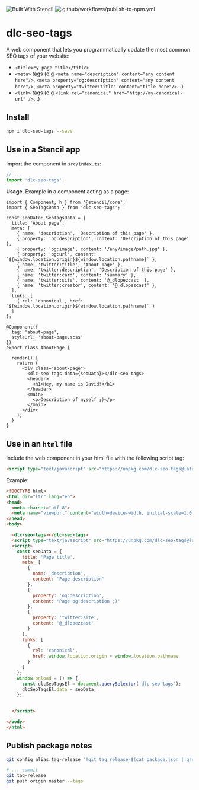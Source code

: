 ![Built With Stencil](https://img.shields.io/badge/-Built%20With%20Stencil-16161d.svg?logo=data%3Aimage%2Fsvg%2Bxml%3Bbase64%2CPD94bWwgdmVyc2lvbj0iMS4wIiBlbmNvZGluZz0idXRmLTgiPz4KPCEtLSBHZW5lcmF0b3I6IEFkb2JlIElsbHVzdHJhdG9yIDE5LjIuMSwgU1ZHIEV4cG9ydCBQbHVnLUluIC4gU1ZHIFZlcnNpb246IDYuMDAgQnVpbGQgMCkgIC0tPgo8c3ZnIHZlcnNpb249IjEuMSIgaWQ9IkxheWVyXzEiIHhtbG5zPSJodHRwOi8vd3d3LnczLm9yZy8yMDAwL3N2ZyIgeG1sbnM6eGxpbms9Imh0dHA6Ly93d3cudzMub3JnLzE5OTkveGxpbmsiIHg9IjBweCIgeT0iMHB4IgoJIHZpZXdCb3g9IjAgMCA1MTIgNTEyIiBzdHlsZT0iZW5hYmxlLWJhY2tncm91bmQ6bmV3IDAgMCA1MTIgNTEyOyIgeG1sOnNwYWNlPSJwcmVzZXJ2ZSI%2BCjxzdHlsZSB0eXBlPSJ0ZXh0L2NzcyI%2BCgkuc3Qwe2ZpbGw6I0ZGRkZGRjt9Cjwvc3R5bGU%2BCjxwYXRoIGNsYXNzPSJzdDAiIGQ9Ik00MjQuNywzNzMuOWMwLDM3LjYtNTUuMSw2OC42LTkyLjcsNjguNkgxODAuNGMtMzcuOSwwLTkyLjctMzAuNy05Mi43LTY4LjZ2LTMuNmgzMzYuOVYzNzMuOXoiLz4KPHBhdGggY2xhc3M9InN0MCIgZD0iTTQyNC43LDI5Mi4xSDE4MC40Yy0zNy42LDAtOTIuNy0zMS05Mi43LTY4LjZ2LTMuNkgzMzJjMzcuNiwwLDkyLjcsMzEsOTIuNyw2OC42VjI5Mi4xeiIvPgo8cGF0aCBjbGFzcz0ic3QwIiBkPSJNNDI0LjcsMTQxLjdIODcuN3YtMy42YzAtMzcuNiw1NC44LTY4LjYsOTIuNy02OC42SDMzMmMzNy45LDAsOTIuNywzMC43LDkyLjcsNjguNlYxNDEuN3oiLz4KPC9zdmc%2BCg%3D%3D&colorA=16161d&style=flat-square)
![.github/workflows/publish-to-npm.yml](https://github.com/Dellos7/dlc-seo-tags/workflows/Test%20and%20NPM%20publish/badge.svg)

# dlc-seo-tags

A web component that lets you programmatically update the most common SEO tags of your website:
- `<title>My page title</title>`
- `<meta>` tags (e.g `<meta name="description" content="any content here"/>`, `<meta property="og:description" content="any content here"/>`, `<meta property="twitter:title" content="title here"/>`...)
- `<link>` tags (e.g `<link rel="canonical" href="http://my-canonical-url" />`...)

## Install

```bash
npm i dlc-seo-tags --save
```

## Use in a Stencil app

Import the component in `src/index.ts`:

```typescript
// ...
import 'dlc-seo-tags';
```

**Usage**. Example in a component acting as a page:

```tsx
import { Component, h } from '@stencil/core';
import { SeoTagsData } from 'dlc-seo-tags';

const seoData: SeoTagsData = {
  title: 'About page',
  meta: [
    { name: 'description', 'Description of this page' },
    { property: 'og:description', content: 'Description of this page' },
    { property: 'og:image', content: '/any/image/path.jpg' },
    { property: 'og:url', content: `${window.location.origin}${window.location.pathname}` },
    { name: 'twitter:title', 'About page' },
    { name: 'twitter:description', 'Description of this page' },
    { name: 'twitter:card', content: 'summary' },
    { name: 'twitter:site', content: '@_dlopezcast' },
    { name: 'twitter:creator', content: '@_dlopezcast' },
  ],
  links: [
    { rel: 'canonical', href: `${window.location.origin}${window.location.pathname}` }
  ]
};

@Component({
  tag: 'about-page',
  styleUrl: 'about-page.scss'
})
export class AboutPage {

  render() {
    return (
      <div class="about-page">
        <dlc-seo-tags data={seoData}></dlc-seo-tags>
        <header>
          <h1>Hey, my name is David!</h1>
        </header>
        <main>
          <p>Description of myself ;)</p>
        </main>
      </div>
    );
  }
}

```

## Use in an `html` file

Include the web component in your html file with the following script tag:

```html
<script type="text/javascript" src="https://unpkg.com/dlc-seo-tags@latest/dist/dlc-seo-tags/dlc-seo-tags.js"></script>
```

Example:

```html
<!DOCTYPE html>
<html dir="ltr" lang="en">
<head>
  <meta charset="utf-8">
  <meta name="viewport" content="width=device-width, initial-scale=1.0, minimum-scale=1.0, maximum-scale=5.0">
</head>
<body>

  <dlc-seo-tags></dlc-seo-tags>
  <script type="text/javascript" src="https://unpkg.com/dlc-seo-tags@latest/dist/dlc-seo-tags/dlc-seo-tags.js"></script>
  <script>
    const seoData = {
      title: 'Page title',
      meta: [
        {
          name: 'description',
          content: 'Page description'
        },
        {
          property: 'og:description',
          content: 'Page og:description ;)'
        },
        {
          property: 'twitter:site',
          content: '@_dlopezcast'
        }
      ],
      links: [
        {
          rel: 'canonical',
          href: window.location.origin + window.location.pathname
        }
      ]
    };
    window.onload = () => {
      const dlcSeoTagsEl = document.querySelector('dlc-seo-tags');
      dlcSeoTagsEl.data = seoData;
    };
    

  </script>

</body>
</html>
```

## Publish package notes

```bash
git config alias.tag-release '!git tag release-$(cat package.json | grep version | head -1 | awk -F: "{ print $2 }" | sed "s/[\",]//g" | tr -d "[[:space:]]")-$(cat package.json | grep name | head -1 | awk -F: "{ print $2 }" | sed "s/[\",]//g" | tr -d "[[:space:]]")'
```

```bash
# ... commit
git tag-release
git push origin master --tags
```